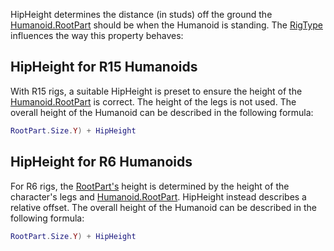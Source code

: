 HipHeight determines the distance (in studs) off the ground the [Humanoid.RootPart](https://developer.roblox.com/api-reference/property/Humanoid/RootPart) should be when the Humanoid is standing. The [RigType](https://developer.roblox.com/api-reference/property/Humanoid/RigType) influences the way this property behaves:

## HipHeight for R15 Humanoids

With R15 rigs, a suitable HipHeight is preset to ensure the height of the [Humanoid.RootPart](https://developer.roblox.com/api-reference/property/Humanoid/RootPart) is correct. The height of the legs is not used. The overall height of the Humanoid can be described in the following formula:

```lua
RootPart.Size.Y) + HipHeight
```

## HipHeight for R6 Humanoids

For R6 rigs, the [RootPart's](https://developer.roblox.com/api-reference/property/Humanoid/RootPart) height is determined by the height of the character's legs and [Humanoid.RootPart](https://developer.roblox.com/api-reference/property/Humanoid/RootPart). HipHeight instead describes a relative offset. The overall height of the Humanoid can be described in the following formula:

```lua
RootPart.Size.Y) + HipHeight
```
